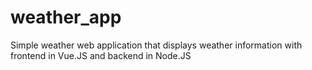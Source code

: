 # weather_app
Simple weather web application that displays weather information with frontend in Vue.JS and backend in Node.JS
